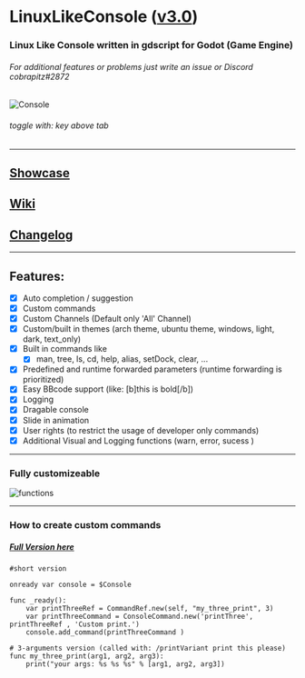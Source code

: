 # LinuxLikeConsole ([v3.0](https://github.com/cobrapitz/LinuxLikeConsole/tree/v3.0))
### Linux Like Console written in gdscript for Godot (Game Engine)
###### For additional features or problems just write an issue or Discord cobrapitz#2872


![Console](https://github.com/cobrapitz/LinuxLikeConsole/blob/master/showcase/consoleFront.PNG)

###### toggle with: key above tab

***

## [Showcase](https://github.com/cobrapitz/LinuxLikeConsole/wiki/Showcase)

## [Wiki](https://github.com/cobrapitz/LinuxLikeConsole/wiki)

## [Changelog](https://github.com/cobrapitz/LinuxLikeConsole/wiki/Changelog)

***

## Features:
* [x] Auto completion / suggestion
* [x] Custom commands
* [x] Custom Channels (Default only 'All' Channel)
* [x] Custom/built in themes (arch theme, ubuntu theme, windows, light, dark, text_only)
* [x] Built in commands like
  * [x] man, tree, ls, cd, help, alias, setDock, clear, ... 
* [x] Predefined and runtime forwarded parameters (runtime forwarding is prioritized)
* [x] Easy BBcode support (like: [b]this is bold[/b])
* [x] Logging
* [x] Dragable console
* [x] Slide in animation
* [x] User rights (to restrict the usage of developer only commands)
* [x] Additional Visual and Logging functions (warn, error, sucess )
***

### Fully customizeable

![functions](https://github.com/cobrapitz/LinuxLikeConsole/blob/master/showcase/console10.PNG)

***


### How to create custom commands

##### [Full Version here](https://github.com/cobrapitz/LinuxLikeConsole/wiki/Examples#1-how-to-add-custom-command-1)
```gdscript
#short version

onready var console = $Console

func _ready():
    var printThreeRef = CommandRef.new(self, "my_three_print", 3)
    var printThreeCommand = ConsoleCommand.new('printThree', printThreeRef , 'Custom print.')
    console.add_command(printThreeCommand )

# 3-arguments version (called with: /printVariant print this please)
func my_three_print(arg1, arg2, arg3):
    print("your args: %s %s %s" % [arg1, arg2, arg3]) 
```
